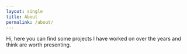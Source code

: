 ```yaml
---
layout: single
title: About
permalink: /about/
---
```


Hi, here you can find some projects I have worked on over the years and think are worth presenting.
